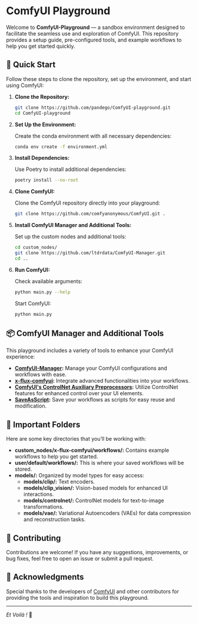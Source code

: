 # ComfyUI Playground

Welcome to **ComfyUI-Playground** — a sandbox environment designed to facilitate the seamless use and exploration of ComfyUI. This repository provides a setup guide, pre-configured tools, and example workflows to help you get started quickly.

## 🚀 Quick Start

Follow these steps to clone the repository, set up the environment, and start using ComfyUI:

1. **Clone the Repository:**

   ```bash
   git clone https://github.com/pandego/ComfyUI-playground.git
   cd ComfyUI-playground
   ```

2. **Set Up the Environment:**

   Create the conda environment with all necessary dependencies:

   ```bash
   conda env create -f environment.yml
   ```

3. **Install Dependencies:**

   Use Poetry to install additional dependencies:

   ```bash
   poetry install --no-root
   ```

4. **Clone ComfyUI:**

   Clone the ComfyUI repository directly into your playground:

   ```bash
   git clone https://github.com/comfyanonymous/ComfyUI.git .
   ```

5. **Install ComfyUI Manager and Additional Tools:**

   Set up the custom nodes and additional tools:

   ```bash
   cd custom_nodes/
   git clone https://github.com/ltdrdata/ComfyUI-Manager.git
   cd ..
   ```

6. **Run ComfyUI:**

   Check available arguments:

   ```bash
   python main.py --help
   ```

   Start ComfyUI:

   ```bash
   python main.py
   ```

## 📦 ComfyUI Manager and Additional Tools

This playground includes a variety of tools to enhance your ComfyUI experience:

- **[ComfyUI-Manager](https://github.com/ltdrdata/ComfyUI-Manager):** Manage your ComfyUI configurations and workflows with ease.
- **[x-flux-comfyui](https://github.com/XLabs-AI/x-flux-comfyui):** Integrate advanced functionalities into your workflows.
- **[ComfyUI's ControlNet Auxiliary Preprocessors](https://github.com/Fannovel16/comfyui_controlnet_aux):** Utilize ControlNet features for enhanced control over your UI elements.
- **[SaveAsScript](https://github.com/atmaranto/ComfyUI-SaveAsScript):** Save your workflows as scripts for easy reuse and modification.

## 📁 Important Folders

Here are some key directories that you’ll be working with:

- **custom_nodes/x-flux-comfyui/workflows/:** Contains example workflows to help you get started.
- **user/default/workflows/:** This is where your saved workflows will be stored.
- **models/:** Organized by model types for easy access:
  - **models/clip/:** Text encoders.
  - **models/clip_vision/:** Vision-based models for enhanced UI interactions.
  - **models/controlnet/:** ControlNet models for text-to-image transformations.
  - **models/vae/:** Variational Autoencoders (VAEs) for data compression and reconstruction tasks.

## 🤝 Contributing

Contributions are welcome! If you have any suggestions, improvements, or bug fixes, feel free to open an issue or submit a pull request.

## 📄 Acknowledgments

Special thanks to the developers of [ComfyUI](https://github.com/comfyanonymous/ComfyUI) and other contributors for providing the tools and inspiration to build this playground.

---

_Et Voilà !_ 🎈
